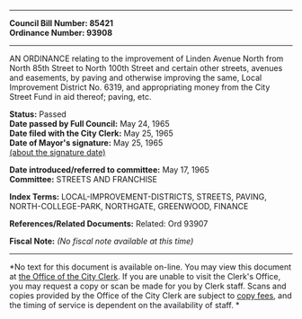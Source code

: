 * * * * *  
  
**Council Bill Number: [](#h0)[](#h2)85421**   
**Ordinance Number: 93908**  
  
* * * * *  
  
AN ORDINANCE relating to the improvement of Linden Avenue North from North 85th Street to North 100th Street and certain other streets, avenues and easements, by paving and otherwise improving the same, Local Improvement District No. 6319, and appropriating money from the City Street Fund in aid thereof; paving, etc.  
  
**Status:** Passed   
**Date passed by Full Council:** May 24, 1965   
**Date filed with the City Clerk:** May 25, 1965   
**Date of Mayor's signature:** May 25, 1965   
[(about the signature date)](/~public/approvaldate.htm)   
  
  
**Date introduced/referred to committee:** May 17, 1965   
**Committee:** STREETS AND FRANCHISE   
  
**Index Terms:** LOCAL-IMPROVEMENT-DISTRICTS, STREETS, PAVING, NORTH-COLLEGE-PARK, NORTHGATE, GREENWOOD, FINANCE  
  
**References/Related Documents:** Related: Ord 93907  
  
**Fiscal Note:** *(No fiscal note available at this time)*  
  
* * * * *  
  
*No text for this document is available on-line. You may view this document at [the Office of the City Clerk](http://www.seattle.gov/leg/clerk/contactUs.htm). If you are unable to visit the Clerk's Office, you may request a copy or scan be made for you by Clerk staff. Scans and copies provided by the Office of the City Clerk are subject to [copy fees](http://clerk.seattle.gov/~public/clerkfees.htm), and the timing of service is dependent on the availability of staff. *  
  
  
